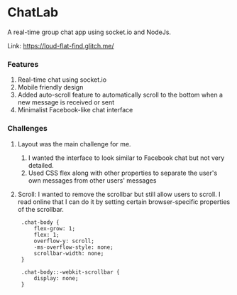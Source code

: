 # ChatLab

A real-time group chat app using socket.io and NodeJs.

Link: https://loud-flat-find.glitch.me/

### Features
1. Real-time chat using socket.io
2. Mobile friendly design
3. Added auto-scroll feature to automatically scroll to the bottom when a new message is received or sent
4. Minimalist Facebook-like chat interface

### Challenges
1. Layout was the main challenge for me. 
   1. I wanted the interface to look similar to Facebook chat but not very detailed. 
   2. Used CSS flex along with other properties to separate the user's own messages from other users' messages
2. Scroll: I wanted to remove the scrollbar but still allow users to scroll. I read online that I can do it by setting certain browser-specific properties of the scrollbar. 

        .chat-body {
            flex-grow: 1;
            flex: 1;
            overflow-y: scroll;
            -ms-overflow-style: none;
            scrollbar-width: none;
        }

        .chat-body::-webkit-scrollbar {
            display: none;
        }
